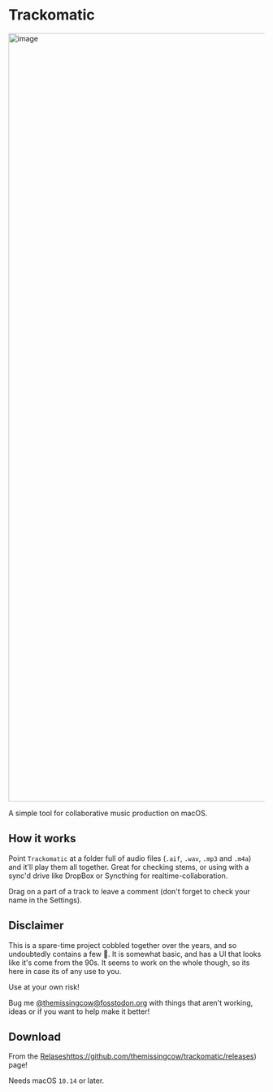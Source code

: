 # Trackomatic

<img width="1511" alt="image" src="https://github.com/themissingcow/trackomatic/assets/896779/8c316ac9-4ca0-453d-8207-ef62366602fd">

A simple tool for collaborative music production on macOS.

## How it works

Point `Trackomatic` at a folder full of audio files (`.aif`, `.wav`, `.mp3` and `.m4a`) 
and it'll play them all together. Great for checking stems, or using with a sync'd drive 
like DropBox or Syncthing for realtime-collaboration.

Drag on a part of a track to leave a comment (don't forget to check your name in the Settings).

## Disclaimer

This is a spare-time project cobbled together over the years, and so undoubtedly contains 
a few 🐛. It is somewhat basic, and has a UI that looks like it's come from the 90s. It 
seems to work on the whole though, so its here in case its of any use to you.

Use at your own risk!

Bug me [@themissingcow@fosstodon.org](https://fosstodon.org/@themissingcow) with things that
aren't working, ideas or if you want to help make it better!

## Download

From the [Relases](https://github.com/themissingcow/trackomatic/releases)https://github.com/themissingcow/trackomatic/releases) 
page!

Needs macOS `10.14` or later.
